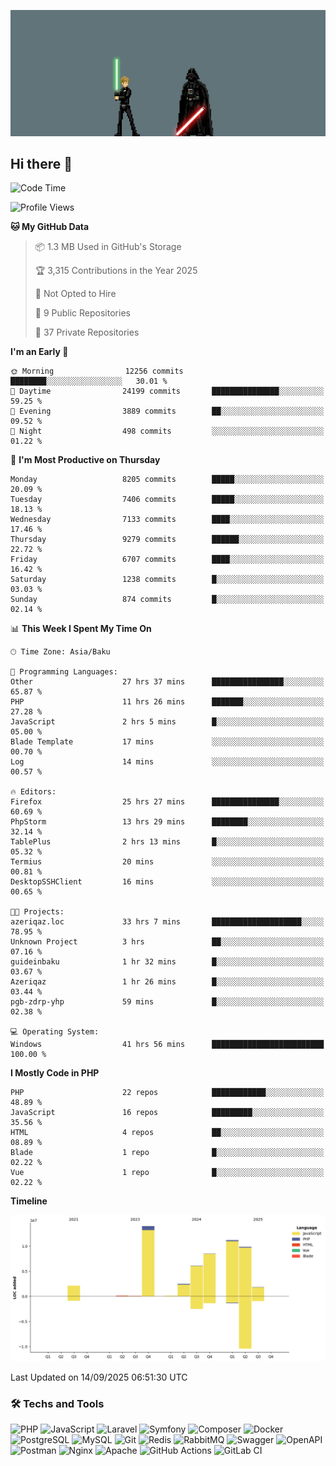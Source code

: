 <!--WALLPAPER-->
<p align='center'>
  <img src='assets/wallpapers/18.gif' alt='Banner'>
</p>
<!--/WALLPAPER-->

## Hi there 👋

<!--START_SECTION:waka-->
![Code Time](http://img.shields.io/badge/Code%20Time-279%20hrs%2036%20mins-blue)

![Profile Views](http://img.shields.io/badge/Profile%20Views-0-blue)

**🐱 My GitHub Data** 

> 📦 1.3 MB Used in GitHub's Storage 
 > 
> 🏆 3,315 Contributions in the Year 2025
 > 
> 🚫 Not Opted to Hire
 > 
> 📜 9 Public Repositories 
 > 
> 🔑 37 Private Repositories 
 > 
**I'm an Early 🐤** 

```text
🌞 Morning                12256 commits       ████████░░░░░░░░░░░░░░░░░   30.01 % 
🌆 Daytime                24199 commits       ███████████████░░░░░░░░░░   59.25 % 
🌃 Evening                3889 commits        ██░░░░░░░░░░░░░░░░░░░░░░░   09.52 % 
🌙 Night                  498 commits         ░░░░░░░░░░░░░░░░░░░░░░░░░   01.22 % 
```
📅 **I'm Most Productive on Thursday** 

```text
Monday                   8205 commits        █████░░░░░░░░░░░░░░░░░░░░   20.09 % 
Tuesday                  7406 commits        █████░░░░░░░░░░░░░░░░░░░░   18.13 % 
Wednesday                7133 commits        ████░░░░░░░░░░░░░░░░░░░░░   17.46 % 
Thursday                 9279 commits        ██████░░░░░░░░░░░░░░░░░░░   22.72 % 
Friday                   6707 commits        ████░░░░░░░░░░░░░░░░░░░░░   16.42 % 
Saturday                 1238 commits        █░░░░░░░░░░░░░░░░░░░░░░░░   03.03 % 
Sunday                   874 commits         █░░░░░░░░░░░░░░░░░░░░░░░░   02.14 % 
```


📊 **This Week I Spent My Time On** 

```text
🕑︎ Time Zone: Asia/Baku

💬 Programming Languages: 
Other                    27 hrs 37 mins      ████████████████░░░░░░░░░   65.87 % 
PHP                      11 hrs 26 mins      ███████░░░░░░░░░░░░░░░░░░   27.28 % 
JavaScript               2 hrs 5 mins        █░░░░░░░░░░░░░░░░░░░░░░░░   05.00 % 
Blade Template           17 mins             ░░░░░░░░░░░░░░░░░░░░░░░░░   00.70 % 
Log                      14 mins             ░░░░░░░░░░░░░░░░░░░░░░░░░   00.57 % 

🔥 Editors: 
Firefox                  25 hrs 27 mins      ███████████████░░░░░░░░░░   60.69 % 
PhpStorm                 13 hrs 29 mins      ████████░░░░░░░░░░░░░░░░░   32.14 % 
TablePlus                2 hrs 13 mins       █░░░░░░░░░░░░░░░░░░░░░░░░   05.32 % 
Termius                  20 mins             ░░░░░░░░░░░░░░░░░░░░░░░░░   00.81 % 
DesktopSSHClient         16 mins             ░░░░░░░░░░░░░░░░░░░░░░░░░   00.65 % 

🐱‍💻 Projects: 
azeriqaz.loc             33 hrs 7 mins       ████████████████████░░░░░   78.95 % 
Unknown Project          3 hrs               ██░░░░░░░░░░░░░░░░░░░░░░░   07.16 % 
guideinbaku              1 hr 32 mins        █░░░░░░░░░░░░░░░░░░░░░░░░   03.67 % 
Azeriqaz                 1 hr 26 mins        █░░░░░░░░░░░░░░░░░░░░░░░░   03.44 % 
pgb-zdrp-yhp             59 mins             █░░░░░░░░░░░░░░░░░░░░░░░░   02.38 % 

💻 Operating System: 
Windows                  41 hrs 56 mins      █████████████████████████   100.00 % 
```

**I Mostly Code in PHP** 

```text
PHP                      22 repos            ████████████░░░░░░░░░░░░░   48.89 % 
JavaScript               16 repos            █████████░░░░░░░░░░░░░░░░   35.56 % 
HTML                     4 repos             ██░░░░░░░░░░░░░░░░░░░░░░░   08.89 % 
Blade                    1 repo              █░░░░░░░░░░░░░░░░░░░░░░░░   02.22 % 
Vue                      1 repo              █░░░░░░░░░░░░░░░░░░░░░░░░   02.22 % 
```



**Timeline**

![Lines of Code chart](https://raw.githubusercontent.com/feridnesibzade/feridnesibzade/main/assets/bar_graph.png)


 Last Updated on 14/09/2025 06:51:30 UTC
<!--END_SECTION:waka-->

### 🛠️ Techs and Tools

![PHP](https://img.shields.io/badge/PHP-777BB4?style=for-the-badge&logo=php&logoColor=white)
![JavaScript](https://img.shields.io/badge/JavaScript-F7DF1E?style=for-the-badge&logo=javascript&logoColor=000)
![Laravel](https://img.shields.io/badge/Laravel-F55247?style=for-the-badge&logo=laravel&logoColor=white)
![Symfony](https://img.shields.io/badge/Symfony-000000?style=for-the-badge&logo=symfony&logoColor=white)
![Composer](https://img.shields.io/badge/Composer-885630?style=for-the-badge&logo=composer&logoColor=white)
![Docker](https://img.shields.io/badge/Docker-2496ED?style=for-the-badge&logo=docker&logoColor=white)
![PostgreSQL](https://img.shields.io/badge/PostgreSQL-4169E1?style=for-the-badge&logo=postgresql&logoColor=white)
![MySQL](https://img.shields.io/badge/MySQL-4479A1?style=for-the-badge&logo=mysql&logoColor=white)
![Git](https://img.shields.io/badge/Git-F05032?style=for-the-badge&logo=git&logoColor=white)
![Redis](https://img.shields.io/badge/Redis-DC382D?style=for-the-badge&logo=redis&logoColor=white)
![RabbitMQ](https://img.shields.io/badge/RabbitMQ-FF6600?style=for-the-badge&logo=rabbitmq&logoColor=white)
![Swagger](https://img.shields.io/badge/Swagger-85EA2D?style=for-the-badge&logo=swagger&logoColor=black)
![OpenAPI](https://img.shields.io/badge/OpenAPI-6BA539?style=for-the-badge&logo=openapiinitiative&logoColor=white)
![Postman](https://img.shields.io/badge/Postman-FF6C37?style=for-the-badge&logo=postman&logoColor=white)
![Nginx](https://img.shields.io/badge/Nginx-009639?style=for-the-badge&logo=nginx&logoColor=white)
![Apache](https://img.shields.io/badge/Apache-D22128?style=for-the-badge&logo=apache&logoColor=white)
![GitHub Actions](https://img.shields.io/badge/GitHub%20Actions-2088FF?style=for-the-badge&logo=githubactions&logoColor=white)
![GitLab CI](https://img.shields.io/badge/GitLab%20CI-FC6D26?style=for-the-badge&logo=gitlab&logoColor=white)

